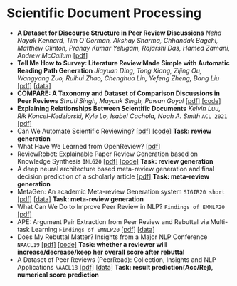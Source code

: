 # Scientific Document Processing

* **A Dataset for Discourse Structure in Peer Review Discussions** *Neha Nayak Kennard, Tim O'Gorman, Akshay Sharma, Chhandak Bagchi, Matthew Clinton, Pranay Kumar Yelugam, Rajarshi Das, Hamed Zamani, Andrew McCallum* [[pdf]](https://arxiv.org/abs/2110.08520)
* **Tell Me How to Survey: Literature Review Made Simple with Automatic Reading Path Generation** *Jiayuan Ding, Tong Xiang, Zijing Ou, Wangyang Zuo, Ruihui Zhao, Chenghua Lin, Yefeng Zheng, Bang Liu* [[pdf]](https://arxiv.org/abs/2110.06354) [[data]](https://www.dropbox.com/sh/tcn5e8trysnplio/AACE7uutKT9eQFmrRE8xL1hma?dl=0)
* **COMPARE: A Taxonomy and Dataset of Comparison Discussions in Peer Reviews** *Shruti Singh, Mayank Singh, Pawan Goyal* [[pdf]](https://arxiv.org/abs/2108.04366) [[code]](https://github.com/shruti-singh/COMPARE)
* **Explaining Relationships Between Scientific Documents** *Kelvin Luu, Rik Koncel-Kedziorski, Kyle Lo, Isabel Cachola, Noah A. Smith* `ACL 2021` [[pdf]](https://arxiv.org/abs/2002.00317)
* Can We Automate Scientific Reviewing? [[pdf]](https://arxiv.org/abs/2102.00176) [[code]](https://github.com/neulab/ReviewAdvisor) **Task: review generation** 
* What Have We Learned from OpenReview? [[pdf]](https://arxiv.org/abs/2103.05885) 
* ReviewRobot: Explainable Paper Review Generation based on Knowledge Synthesis `INLG20` [[pdf]](https://arxiv.org/abs/2010.06119) [[code]](https://github.com/EagleW/ReviewRobot) **Task: review generation** 
* A deep neural architecture based meta-review generation and final decision prediction of a scholarly article [[pdf]](https://www.semanticscholar.org/paper/A-deep-neural-architecture-based-meta-review-and-of-Pradhan-Bhatia/ac8c5a87ea8faebfa5a96d6a38b692c88a2928db) **Task: meta-review generation**
* MetaGen: An academic Meta-review Generation system `SIGIR20 short` [[pdf]](https://dl.acm.org/doi/abs/10.1145/3397271.3401190) [[data]](https://github.com/cb1711/MetaGen) **Task: meta-review generation**
* What Can We Do to Improve Peer Review in NLP? `Findings of EMNLP20` [[pdf]](https://arxiv.org/abs/2010.03863) 
* APE: Argument Pair Extraction from Peer Review and Rebuttal via Multi-task Learning `Findings of EMNLP20` [[pdf]](https://www.aclweb.org/anthology/2020.emnlp-main.569/) [[data]](https://github.com/LiyingCheng95/ArgumentPairExtraction)
* Does My Rebuttal Matter? Insights from a Major NLP Conference `NAACL19` [[pdf]](https://www.aclweb.org/anthology/N19-1129/) [[code]](https://github.com/UKPLab/naacl2019-does-my-rebuttal-matter) **Task:  whether a reviewer will increase/decrease/keep her overall score after rebuttal**
* A Dataset of Peer Reviews (PeerRead): Collection, Insights and NLP Applications `NAACL18` [[pdf]](https://arxiv.org/abs/1804.09635) [[data]](https://github.com/allenai/PeerRead) **Task: result prediction(Acc/Rej), numerical score prediction** 


